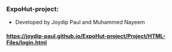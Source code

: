 ### ExpoHut-project:
- Developed by Joydip Paul and Muhammed Nayeem

#### https://joydip-paul.github.io/ExpoHut-project/Project/HTML-Files/login.html
